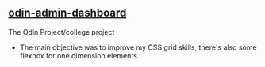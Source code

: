 ## [odin-admin-dashboard](https://victorxph.github.io/odin-admin-dashboard)


The Odin Project/college project

- The main objective was to improve my CSS grid skills, there's also some flexbox for one dimension elements.
